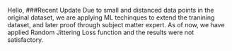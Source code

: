 Hello,
###Recent Update
Due to small and distanced data points in the original dataset, we are applying ML techinques to extend the tranining dataset, and later proof through subject matter expert. As of now, we have applied Random Jittering Loss function and the results were not satisfactory. 
